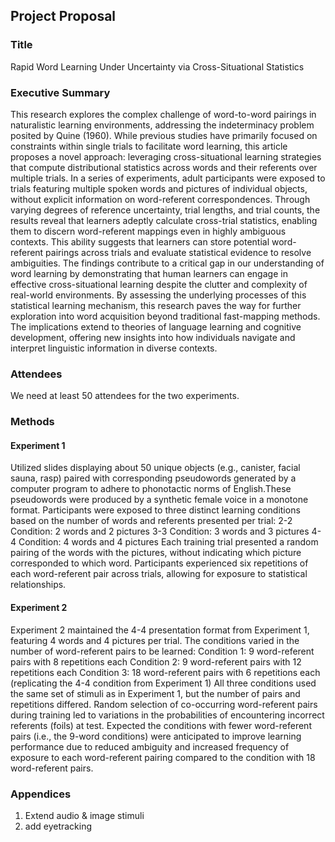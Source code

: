 ## Project Proposal
### Title
Rapid Word Learning Under Uncertainty via Cross-Situational Statistics
### Executive Summary
This research explores the complex challenge of word-to-word pairings in naturalistic learning environments, addressing the indeterminacy problem posited by Quine (1960). While previous studies have primarily focused on constraints within single trials to facilitate word learning, this article proposes a novel approach: leveraging cross-situational learning strategies that compute distributional statistics across words and their referents over multiple trials.
In a series of experiments, adult participants were exposed to trials featuring multiple spoken words and pictures of individual objects, without explicit information on word-referent correspondences. Through varying degrees of reference uncertainty, trial lengths, and trial counts, the results reveal that learners adeptly calculate cross-trial statistics, enabling them to discern word-referent mappings even in highly ambiguous contexts. This ability suggests that learners can store potential word-referent pairings across trials and evaluate statistical evidence to resolve ambiguities.
The findings contribute to a critical gap in our understanding of word learning by demonstrating that human learners can engage in effective cross-situational learning despite the clutter and complexity of real-world environments. By assessing the underlying processes of this statistical learning mechanism, this research paves the way for further exploration into word acquisition beyond traditional fast-mapping methods. The implications extend to theories of language learning and cognitive development, offering new insights into how individuals navigate and interpret linguistic information in diverse contexts.
### Attendees
We need at least 50 attendees for the two experiments.
### Methods
#### Experiment 1
Utilized slides displaying about 50 unique objects (e.g., canister, facial sauna, rasp) paired with corresponding pseudowords generated by a computer program to adhere to phonotactic norms of English.These pseudowords were produced by a synthetic female voice in a monotone format.
Participants were exposed to three distinct learning conditions based on the number of words and referents presented per trial:
2-2 Condition: 2 words and 2 pictures
3-3 Condition: 3 words and 3 pictures
4-4 Condition: 4 words and 4 pictures
Each training trial presented a random pairing of the words with the pictures, without indicating which picture corresponded to which word.
Participants experienced six repetitions of each word-referent pair across trials, allowing for exposure to statistical relationships.
#### Experiment 2
Experiment 2 maintained the 4-4 presentation format from Experiment 1, featuring 4 words and 4 pictures per trial.
The conditions varied in the number of word-referent pairs to be learned:
Condition 1: 9 word-referent pairs with 8 repetitions each
Condition 2: 9 word-referent pairs with 12 repetitions each
Condition 3: 18 word-referent pairs with 6 repetitions each (replicating the 4-4 condition from Experiment 1)
All three conditions used the same set of stimuli as in Experiment 1, but the number of pairs and repetitions differed.
Random selection of co-occurring word-referent pairs during training led to variations in the probabilities of encountering incorrect referents (foils) at test.
Expected the conditions with fewer word-referent pairs (i.e., the 9-word conditions) were anticipated to improve learning performance due to reduced ambiguity and increased frequency of exposure to each word-referent pairing compared to the condition with 18 word-referent pairs.
### Appendices
1. Extend audio & image stimuli
2. add eyetracking
<!DOCTYPE html>
<html lang="en">
<head>
    <meta charset="UTF-8">
    <meta name="viewport" content="width=device-width, initial-scale=1.0">
    <title>JsPsych Eye-tracking Experiment</title>
    <script src="https://unpkg.com/jspsych@7.2.0/jspsych.js"></script>
    <link rel="stylesheet" href="https://unpkg.com/jspsych@7.2.0/css/jspsych.css">
    <script src="https://webgazer.cs.brown.edu/webgazer.js"></script>
</head>
<body>
    <script>
        // Initialize WebGazer
        window.onload = function() {
            webgazer.setRegression('ridge').begin().showPredictionPoints(true);
            calibrateWebGazer();
        };

        // Calibration function
        function calibrateWebGazer() {
            let calibrationPoints = [[50, 50], [window.innerWidth - 50, 50], [window.innerWidth - 50, window.innerHeight - 50], [50, window.innerHeight - 50]];
            calibrationPoints.forEach(point => {
                let pointElem = document.createElement('div');
                pointElem.style.position = "absolute";
                pointElem.style.left = point[0] + 'px';
                pointElem.style.top = point[1] + 'px';
                pointElem.style.width = "20px";
                pointElem.style.height = "20px";
                pointElem.style.backgroundColor = "red";
                document.body.appendChild(pointElem);

                pointElem.addEventListener('click', () => {
                    webgazer.recordScreenPosition(point[0], point[1]);
                });
            });
        }

        // Define JsPsych timeline
        let experiment_timeline = [];

        let trial = {
            type: 'html-keyboard-response',
            stimulus: '<p>Look at the center of the screen</p>',
            on_load: function() {
                webgazer.setGazeListener(function(data, timestamp) {
                    if (data) {
                        jsPsych.data.write({
                            x: data.x,
                            y: data.y,
                            time: timestamp
                        });
                    }
                });
            },
            on_finish: function() {
                webgazer.clearGazeListener();
            }
        };

        experiment_timeline.push(trial);

        jsPsych.init({
            timeline: experiment_timeline,
            on_finish: function() {
                jsPsych.data.displayData();
            }
        });
    </script>
</body>
</html>




